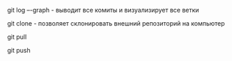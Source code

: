 git log –-graph - выводит все комиты и визуализирует все ветки

git clone - позволяет склонировать внешний репозиторий на компьютер

git pull

git push
